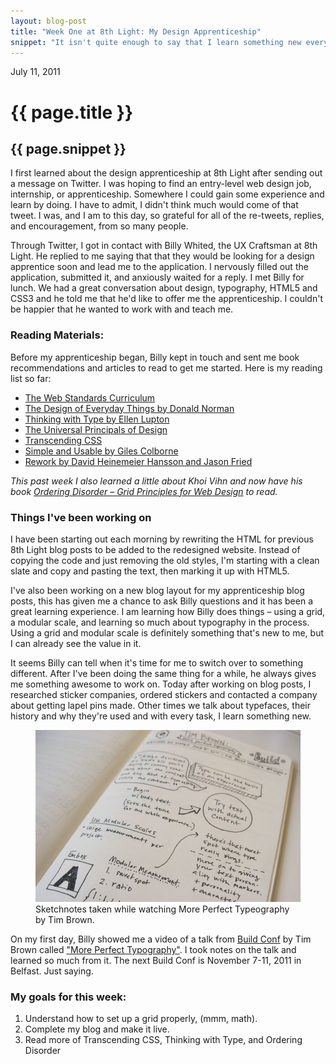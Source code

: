 ```yaml
---
layout: blog-post
title: "Week One at 8th Light: My Design Apprenticeship"
snippet: "It isn't quite enough to say that I learn something new every day while at 8th Light, it's more like every 20 minutes."
---
```


<p class="date">July 11, 2011</p>

# {{ page.title }}

## {{ page.snippet }}

I first learned about the design apprenticeship at 8th Light after sending out a message 
on Twitter. I was hoping to find an entry-level web design job, internship, or apprenticeship. 
Somewhere I could gain some experience and learn by doing. I have to admit, I didn't think 
much would come of that tweet. I was, and I am to this day, so grateful for all of the 
re-tweets, replies, and encouragement, from so many people. 

Through Twitter, I got in contact with Billy Whited, the UX Craftsman at 8th Light. He 
replied to me saying that that they would be looking for a design apprentice soon and lead 
me to the application. I nervously filled out the application, submitted it, and anxiously 
waited for a reply. I met Billy for lunch. We had a great conversation about design, typography, 
HTML5 and CSS3 and he told me that he'd like to offer me the apprenticeship. I couldn't be 
happier that he wanted to work with and teach me.

### Reading Materials:

Before my apprenticeship began, Billy kept in touch and sent me book recommendations and 
articles to read to get me started. Here is my reading list so far:

* [The Web Standards Curriculum](http://dev.opera.com/articles/view/1-introduction-to-the-web-standards-cur/)
* [The Design of Everyday Things by Donald Norman](http://www.amazon.com/Design-Everyday-Things-Donald-Norman/dp/0465067107)
* [Thinking with Type by Ellen Lupton](http://www.amazon.com/Thinking-Type-2nd-revised-expanded/dp/1568989695)
* [The Universal Principals of Design](http://www.amazon.com/Universal-Principles-Design-William-Lidwell/dp/1592530079)
* [Transcending CSS](http://www.amazon.com/Transcending-CSS-Fine-Art-Design/dp/0321410971)
* [Simple and Usable by Giles Colborne](http://www.amazon.com/Simple-Usable-Mobile-Interaction-Design/dp/0321703545)
* [Rework by David Heinemeier Hansson and Jason Fried](http://www.amazon.com/Rework-Jason-Fried/dp/0307463745)

*This past week I also learned a little about Khoi Vihn and now have his book [Ordering Disorder &ndash; Grid Principles for Web Design](http://www.amazon.com/Ordering-Disorder-Principles-Design-Voices/dp/0321703537) to read.*

### Things I've been working on

I have been starting out each morning by rewriting the HTML for previous 8th Light blog posts 
to be added to the redesigned website. Instead of copying the code and just removing the old 
styles, I'm starting with a clean slate and copy and pasting the text, then marking it up with 
HTML5.

I've also been working on a new blog layout for my apprenticeship blog posts, this has given 
me a chance to ask Billy questions and it has been a great learning experience. I am learning 
how Billy does things &ndash; using a grid, a modular scale, and learning so much about typography 
in the process. Using a grid and modular scale is definitely something that's new to me, but 
I can already see the value in it.

It seems Billy can tell when it's time for me to switch over to something different. After 
I've been doing the same thing for a while, he always gives me something awesome to work on. 
Today after working on blog posts, I researched sticker companies, ordered stickers and 
contacted a company about getting lapel pins made. Other times we talk about typefaces, 
their history and why they're used and with every task, I learn something new.

<figure>
	<img src="/images/blog/week1/IMG_8404.jpg" alt="Sketchnotes from Tim Brown's More Perfect Typography talk." />
	<figcaption>Sketchnotes taken while watching More Perfect Typeography by Tim Brown.</figcaption>
</figure>

On my first day, Billy showed me a video of a talk from [Build Conf](http://2011.buildconf.com/) by Tim Brown called ["More Perfect Typography"](http://vimeo.com/17079380). I took notes on the talk and learned so much from it. The next Build Conf is November 7-11, 2011 in Belfast. Just saying.

### My goals for this week:

1. Understand how to set up a grid properly, (mmm, math).
2. Complete my blog and make it live.
3. Read more of Transcending CSS, Thinking with Type, and Ordering Disorder
